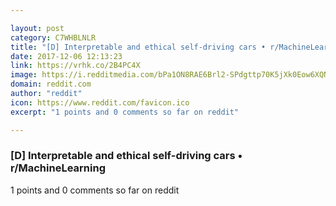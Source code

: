 ```yaml
---

layout: post
category: C7WHBLNLR
title: "[D] Interpretable and ethical self-driving cars • r/MachineLearning"
date: 2017-12-06 12:13:23
link: https://vrhk.co/2B4PC4X
image: https://i.redditmedia.com/bPa1ON8RAE6Brl2-SPdgttp70K5jXk0Eow6XQNRvYhk.jpg?w=320&s=1a3951010ba46e0e9961194804a3ec91
domain: reddit.com
author: "reddit"
icon: https://www.reddit.com/favicon.ico
excerpt: "1 points and 0 comments so far on reddit"

---
```


### [D] Interpretable and ethical self-driving cars • r/MachineLearning

1 points and 0 comments so far on reddit